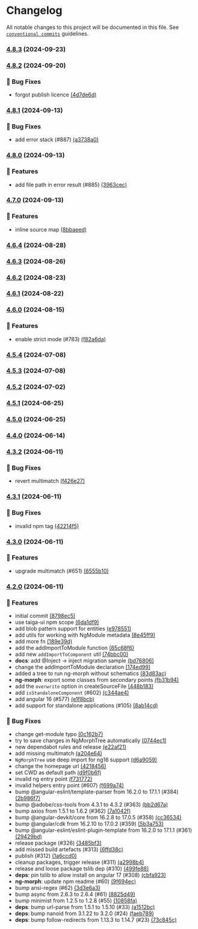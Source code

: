 # Changelog

All notable changes to this project will be documented in this file. See
[`conventional commits`](https://www.conventionalcommits.org/) guidelines.

### [4.8.3](https://github.com/taiga-family/ng-morph/compare/v4.8.2...v4.8.3) (2024-09-23)

### [4.8.2](https://github.com/taiga-family/ng-morph/compare/v4.8.1...v4.8.2) (2024-09-20)

### 🐞 Bug Fixes

- forgot publish licence
  [(4d7de6d)](https://github.com/taiga-family/ng-morph/commit/4d7de6dd0409b41d955b99372f14198f4a5b7d19)

### [4.8.1](https://github.com/taiga-family/ng-morph/compare/v4.8.0...v4.8.1) (2024-09-13)

### 🐞 Bug Fixes

- add error stack (#887)
  [(a3738a0)](https://github.com/taiga-family/ng-morph/commit/a3738a066b9a7e4fdc70d1215578a67b4c16e798)

### [4.8.0](https://github.com/taiga-family/ng-morph/compare/v4.7.0...v4.8.0) (2024-09-13)

### 🚀 Features

- add file path in error result (#885)
  [(3963cec)](https://github.com/taiga-family/ng-morph/commit/3963cecfbe09ddd83df94303c5fb3cd717efeffc)

### [4.7.0](https://github.com/taiga-family/ng-morph/compare/v4.6.4...v4.7.0) (2024-09-13)

### 🚀 Features

- inline source map
  [(8bbaeed)](https://github.com/taiga-family/ng-morph/commit/8bbaeedf1a9d9fc538f2ce7eb591f6e4b78dbcdd)

### [4.6.4](https://github.com/taiga-family/ng-morph/compare/v4.6.3...v4.6.4) (2024-08-28)

### [4.6.3](https://github.com/taiga-family/ng-morph/compare/v4.6.2...v4.6.3) (2024-08-26)

### [4.6.2](https://github.com/taiga-family/ng-morph/compare/v4.6.1...v4.6.2) (2024-08-23)

### [4.6.1](https://github.com/taiga-family/ng-morph/compare/v4.6.0...v4.6.1) (2024-08-22)

### [4.6.0](https://github.com/taiga-family/ng-morph/compare/v4.5.4...v4.6.0) (2024-08-15)

### 🚀 Features

- enable strict mode (#783)
  [(f82a6da)](https://github.com/taiga-family/ng-morph/commit/f82a6da68f924b485893f23cf4e07fcbf68d140a)

### [4.5.4](https://github.com/taiga-family/ng-morph/compare/v4.5.3...v4.5.4) (2024-07-08)

### [4.5.3](https://github.com/taiga-family/ng-morph/compare/v4.5.2...v4.5.3) (2024-07-08)

### [4.5.2](https://github.com/taiga-family/ng-morph/compare/v4.5.1...v4.5.2) (2024-07-02)

### [4.5.1](https://github.com/taiga-family/ng-morph/compare/v4.5.0...v4.5.1) (2024-06-25)

### [4.5.0](https://github.com/taiga-family/ng-morph/compare/v4.4.0...v4.5.0) (2024-06-25)

### [4.4.0](https://github.com/taiga-family/ng-morph/compare/v4.3.2...v4.4.0) (2024-06-14)

### [4.3.2](https://github.com/taiga-family/ng-morph/compare/v4.3.1...v4.3.2) (2024-06-11)

### 🐞 Bug Fixes

- revert multimatch
  [(f426e27)](https://github.com/taiga-family/ng-morph/commit/f426e27c89f568655d3b4cbd03eb3127eea95c10)

### [4.3.1](https://github.com/taiga-family/ng-morph/compare/v4.3.0...v4.3.1) (2024-06-11)

### 🐞 Bug Fixes

- invalid npm tag [(42214f5)](https://github.com/taiga-family/ng-morph/commit/42214f57bf342a457576f076263ab96382c85196)

### [4.3.0](https://github.com/taiga-family/ng-morph/compare/v4.2.0...v4.3.0) (2024-06-11)

### 🚀 Features

- upgrade multimatch (#651)
  [(6555b10)](https://github.com/taiga-family/ng-morph/commit/6555b1014922b152b35d19dd8a37cf9501866ae4)

### [4.2.0]() (2024-06-11)

### 🚀 Features

- initial commit [(8798ec5)](https://github.com/taiga-family/ng-morph/commit/8798ec5b433a133be1c7656a816a5bbe10cdf464)
- use taiga-ui npm scope
  [(6da1df9)](https://github.com/taiga-family/ng-morph/commit/6da1df9731544b7e8ec54b7f143d1bc0587ae536)
- add blob pattern support for entities
  [(e978551)](https://github.com/taiga-family/ng-morph/commit/e9785515ad913725a9fd660f3e66752d03e5bf56)
- add utils for working with NgModule metadata
  [(8e45ff9)](https://github.com/taiga-family/ng-morph/commit/8e45ff9c640c2568d8e3a7242a35f9b091689895)
- add more fn [(189e39d)](https://github.com/taiga-family/ng-morph/commit/189e39de099ba2350cc36e97d448f1cfe44ca13c)
- add the addImportToModule function
  [(65c68f6)](https://github.com/taiga-family/ng-morph/commit/65c68f60bbb7cebce185a99c9632b388c08ba901)
- add new `addImportToComponent` util
  [(74bbc00)](https://github.com/taiga-family/ng-morph/commit/74bbc00a7f446a9eff6ac041b63a9c045e2e278d)
- **docs**: add @Inject -&gt; inject migration sample
  [(bd76806)](https://github.com/taiga-family/ng-morph/commit/bd768067cf1eba6641c849b251089770fbed12da)
- change the addImportToModule declaration
  [(174ed99)](https://github.com/taiga-family/ng-morph/commit/174ed994c9a1a2b6839f526b38528e877e51fa43)
- added a tree to run ng-morph without schematics
  [(83d83ac)](https://github.com/taiga-family/ng-morph/commit/83d83accb6ac78b63094a9a7567ef5e9cf4148b2)
- **ng-morph**: export some classes from secondary points
  [(fb31b94)](https://github.com/taiga-family/ng-morph/commit/fb31b9458a154c6f0adda495172e8518012fd202)
- add the `overwrite` option in createSourceFile
  [(448b183)](https://github.com/taiga-family/ng-morph/commit/448b1836b62f60ab46cb54f836f27571379819d3)
- add `isStandaloneComponent` (#602)
  [(c344ae4)](https://github.com/taiga-family/ng-morph/commit/c344ae4cea6966c122ae5a52f4581f90f6fd120b)
- add angular 16 (#577)
  [(e1f8bcb)](https://github.com/taiga-family/ng-morph/commit/e1f8bcb7e2628ec7be59de89d6fc339d6ff1de2c)
- add support for standalone applications (#105)
  [(8ab14cd)](https://github.com/taiga-family/ng-morph/commit/8ab14cda2ae88f315c2d37006951ea923a909018)

### 🐞 Bug Fixes

- change get-module typo
  [(0c162b7)](https://github.com/taiga-family/ng-morph/commit/0c162b7c8ff7d3a9e2560def83a8f05dd1132818)
- try to save changes in NgMorphTree automatically
  [(0744ec1)](https://github.com/taiga-family/ng-morph/commit/0744ec1ffd9cc5c884bad4051bdc3869ba22553c)
- new dependabot rules and release
  [(e22af21)](https://github.com/taiga-family/ng-morph/commit/e22af21e109b9220a92da8df95f71582b24a06b5)
- add missing multimatch
  [(a204e64)](https://github.com/taiga-family/ng-morph/commit/a204e64145401310ba2820692421a6d25d6400a1)
- `NgMorphTree` use deep import for ng16 support
  [(d6a9059)](https://github.com/taiga-family/ng-morph/commit/d6a9059738a4ee102e65239191312e87d4b763b9)
- change the homepage url
  [(4218456)](https://github.com/taiga-family/ng-morph/commit/421845600a321bcd84eb93f157ed4c3e1462139a)
- set CWD as default path
  [(d9f0b6f)](https://github.com/taiga-family/ng-morph/commit/d9f0b6f1d98a6e7c0638c1ffa35c4798f39676b2)
- invalid ng entry point
  [(f731772)](https://github.com/taiga-family/ng-morph/commit/f731772ee2ed0adfaaa0621cce9225620c89bdaf)
- invalid helpers entry point (#607)
  [(f699a74)](https://github.com/taiga-family/ng-morph/commit/f699a748e2f270994fd5b8ec1f10139631fcd3cd)
- bump @angular-eslint/template-parser from 16.2.0 to 17.1.1 (#384)
  [(2b986f7)](https://github.com/taiga-family/ng-morph/commit/2b986f71d3e0e0e58056d50375a633a379186854)
- bump @adobe/css-tools from 4.3.1 to 4.3.2 (#363)
  [(bb2d67a)](https://github.com/taiga-family/ng-morph/commit/bb2d67a2b5cf74c43673494c4dac9f31b5aa0d0e)
- bump axios from 1.5.1 to 1.6.2 (#362)
  [(7a1042f)](https://github.com/taiga-family/ng-morph/commit/7a1042f68ed1672282e4188ec55c01c45fc01c29)
- bump @angular-devkit/core from 16.2.8 to 17.0.5 (#358)
  [(cc36534)](https://github.com/taiga-family/ng-morph/commit/cc36534f6cb0ab253f6dec77dd21d48dd4519d2e)
- bump @angular/cdk from 16.2.10 to 17.0.2 (#359)
  [(5b3a753)](https://github.com/taiga-family/ng-morph/commit/5b3a753cbbe4080fd13e88ae1c0f3e68f7988945)
- bump @angular-eslint/eslint-plugin-template from 16.2.0 to 17.1.1 (#361)
  [(29429bd)](https://github.com/taiga-family/ng-morph/commit/29429bd00c39e49cdc6fe84505ac91aa7aec356a)
- release package (#326)
  [(3485bf3)](https://github.com/taiga-family/ng-morph/commit/3485bf3055ead175bd8ef66d2d45c0b870d035cb)
- add missed build artefacts (#313)
  [(6ffd38c)](https://github.com/taiga-family/ng-morph/commit/6ffd38c6b0413b0f74d0ded93d4f1d7ba6639a48)
- publish (#312) [(1a6ccd0)](https://github.com/taiga-family/ng-morph/commit/1a6ccd09891c1742394e7ce074a9f74f2e9949b3)
- cleanup packages, trigger release (#311)
  [(a2998b4)](https://github.com/taiga-family/ng-morph/commit/a2998b467082399f209b11e137f451a2df7c0314)
- release and loose package tslib dep (#310)
  [(499fe88)](https://github.com/taiga-family/ng-morph/commit/499fe88c6eb0d0242979f4cf2f51fd9f7f8ab544)
- **deps**: pin tslib to allow install on angular 17 (#308)
  [(cbfa923)](https://github.com/taiga-family/ng-morph/commit/cbfa92391eefeaf6d3b60c3adbf8d62e200f7e35)
- **ng-morph**: update npm readme (#60)
  [(9f694ec)](https://github.com/taiga-family/ng-morph/commit/9f694ecfc5ba16ccd71c39a956458feef158fe5d)
- bump ansi-regex (#62)
  [(3d3e6a3)](https://github.com/taiga-family/ng-morph/commit/3d3e6a3b07d6edd87f909423b2b8381fb19f1e38)
- bump async from 2.6.3 to 2.6.4 (#61)
  [(8825d49)](https://github.com/taiga-family/ng-morph/commit/8825d4911cdb65f2cc7bedb03da7f0a70ee17f19)
- bump minimist from 1.2.5 to 1.2.8 (#55)
  [(10858fa)](https://github.com/taiga-family/ng-morph/commit/10858fa13a0f959930aae04020fbc375b4f3f88f)
- **deps**: bump url-parse from 1.5.1 to 1.5.10 (#33)
  [(a1512bc)](https://github.com/taiga-family/ng-morph/commit/a1512bca3b6dff0defc8ec67c3e743a704a7e2dd)
- **deps**: bump nanoid from 3.1.22 to 3.2.0 (#24)
  [(faeb789)](https://github.com/taiga-family/ng-morph/commit/faeb7894c01e1e6e463b76024e837a4d465cbdb6)
- **deps**: bump follow-redirects from 1.13.3 to 1.14.7 (#23)
  [(73c845c)](https://github.com/taiga-family/ng-morph/commit/73c845c97dad289f8ad7ef394c7d4504de1eb25b)
